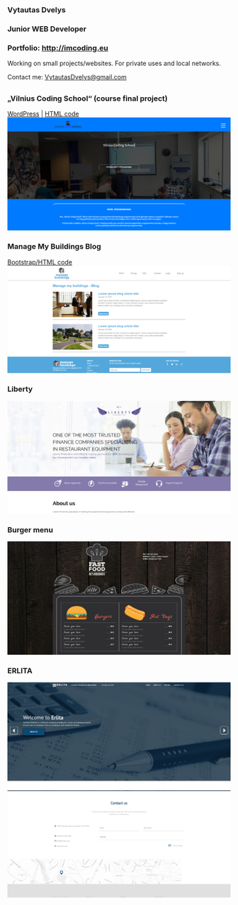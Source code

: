 ### Vytautas Dvelys
### Junior WEB Developer
### Portfolio: http://imcoding.eu
Working on small projects/websites. For private uses and local networks.

Contact me: [VytautasDvelys@gmail.com](mailto:vytautasdvelys@gmail.com)

##

### „Vilnius Coding School“ (course final project)
[WordPress](http://imcoding.eu/portfolio/vcs/wp/) | [HTML code](VCS)
![demo](screenshots/vcs.png)

### Manage My Buildings Blog
[Bootstrap/HTML code](ManageMyBuildings)
![demo](screenshots/mb.png)

### Liberty

![demo](screenshots/liberty.png)

### Burger menu
![demo](screenshots/burger1.png)


### ERLITA
![demo](screenshots/erlita.png)
![demo](screenshots/erlita-contact.png)






